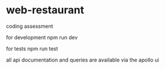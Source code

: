 # web-restaurant

coding assessment

for development
npm run dev

for tests
npm run test

all api documentation and queries are available via the apollo ui
